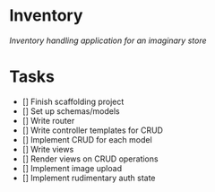 # Inventory

_Inventory handling application for an imaginary store_

# Tasks

- [] Finish scaffolding project
- [] Set up schemas/models
- [] Write router
- [] Write controller templates for CRUD
- [] Implement CRUD for each model
- [] Write views
- [] Render views on CRUD operations
- [] Implement image upload
- [] Implement rudimentary auth state
